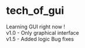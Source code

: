# tech_of_gui
Learning GUI right now !                                    
v1.0 - Only graphical interface                                      
v1.5 - Added logic 
       Bug fixes
